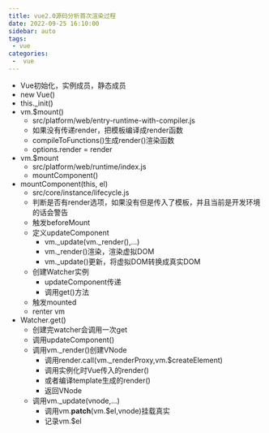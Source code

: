 ```yaml
---
title: vue2.0源码分析首次渲染过程
date: 2022-09-25 16:10:00
sidebar: auto
tags:
 - vue
categories:
 -  vue
---
```


+ Vue初始化，实例成员，静态成员
+ new Vue()
+ this._init()
+ vm.$mount()
  - src/platform/web/entry-runtime-with-compiler.js
  - 如果没有传递render，把模板编译成render函数
  - compileToFunctions()生成render()渲染函数
  - options.render = render
+ vm.$mount
  - src/platform/web/runtime/index.js
  - mountComponent()
+ mountComponent(this, el)
  - src/core/instance/lifecycle.js
  - 判断是否有render选项，如果没有但是传入了模板，并且当前是开发环境的话会警告
  - 触发beforeMount
  - 定义updateComponent
    + vm._update(vm._render(),...)
    + vm._render()渲染，渲染虚拟DOM
    + vm._update()更新，将虚拟DOM转换成真实DOM
  - 创建Watcher实例
    + updateComponent传递
    + 调用get()方法
  - 触发mounted
  - renter vm
+ Watcher.get()
  - 创建完watcher会调用一次get
  - 调用updateComponent()
  - 调用vm._render()创建VNode
    + 调用render.call(vm._renderProxy,vm.$createElement)
    + 调用实例化时Vue传入的render()
    + 或者编译template生成的render()
    + 返回VNode
  - 调用vm._update(vnode,...)
    + 调用vm.__patch__(vm.$el,vnode)挂载真实
    + 记录vm.$el